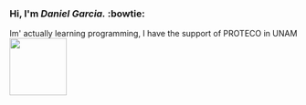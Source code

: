 ### Hi, I'm *Daniel Garcia.* :bowtie: 

Im' actually learning programming, I have the support of PROTECO in UNAM 
<image src=https://imgur.com/qa6nOik.png width="100">
<!--
**DanielGarcia654/DanielGarcia654** is a ✨ _special_ ✨ repository because its `README.md` (this file) appears on your GitHub profile.

Here are some ideas to get you started:

- 🔭 I’m currently working on ...
- 🌱 I’m currently learning ...
- 👯 I’m looking to collaborate on ...
- 🤔 I’m looking for help with ...
- 💬 Ask me about ...
- 📫 How to reach me: ...
- 😄 Pronouns: ...
- ⚡ Fun fact: ...
-->
